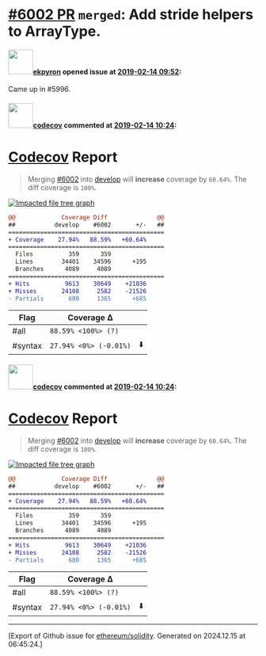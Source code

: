 # [\#6002 PR](https://github.com/ethereum/solidity/pull/6002) `merged`: Add stride helpers to ArrayType.

#### <img src="https://avatars.githubusercontent.com/u/1347491?v=4" width="50">[ekpyron](https://github.com/ekpyron) opened issue at [2019-02-14 09:52](https://github.com/ethereum/solidity/pull/6002):

Came up in #5996.

#### <img src="https://avatars.githubusercontent.com/in/254?v=4" width="50">[codecov](https://github.com/apps/codecov) commented at [2019-02-14 10:24](https://github.com/ethereum/solidity/pull/6002#issuecomment-463574504):

# [Codecov](https://codecov.io/gh/ethereum/solidity/pull/6002?src=pr&el=h1) Report
> Merging [#6002](https://codecov.io/gh/ethereum/solidity/pull/6002?src=pr&el=desc) into [develop](https://codecov.io/gh/ethereum/solidity/commit/f003696d7e0e4a1bbe884208db1d651c08cfb01c?src=pr&el=desc) will **increase** coverage by `60.64%`.
> The diff coverage is `100%`.

[![Impacted file tree graph](https://codecov.io/gh/ethereum/solidity/pull/6002/graphs/tree.svg?width=650&token=87PGzVEwU0&height=150&src=pr)](https://codecov.io/gh/ethereum/solidity/pull/6002?src=pr&el=tree)

```diff
@@             Coverage Diff              @@
##           develop    #6002       +/-   ##
============================================
+ Coverage    27.94%   88.59%   +60.64%     
============================================
  Files          359      359               
  Lines        34401    34596      +195     
  Branches      4089     4089               
============================================
+ Hits          9613    30649    +21036     
+ Misses       24108     2582    -21526     
- Partials       680     1365      +685
```

| Flag | Coverage Δ | |
|---|---|---|
| #all | `88.59% <100%> (?)` | |
| #syntax | `27.94% <0%> (-0.01%)` | :arrow_down: |

#### <img src="https://avatars.githubusercontent.com/in/254?v=4" width="50">[codecov](https://github.com/apps/codecov) commented at [2019-02-14 10:24](https://github.com/ethereum/solidity/pull/6002#issuecomment-463574518):

# [Codecov](https://codecov.io/gh/ethereum/solidity/pull/6002?src=pr&el=h1) Report
> Merging [#6002](https://codecov.io/gh/ethereum/solidity/pull/6002?src=pr&el=desc) into [develop](https://codecov.io/gh/ethereum/solidity/commit/f003696d7e0e4a1bbe884208db1d651c08cfb01c?src=pr&el=desc) will **increase** coverage by `60.64%`.
> The diff coverage is `100%`.

[![Impacted file tree graph](https://codecov.io/gh/ethereum/solidity/pull/6002/graphs/tree.svg?width=650&token=87PGzVEwU0&height=150&src=pr)](https://codecov.io/gh/ethereum/solidity/pull/6002?src=pr&el=tree)

```diff
@@             Coverage Diff              @@
##           develop    #6002       +/-   ##
============================================
+ Coverage    27.94%   88.59%   +60.64%     
============================================
  Files          359      359               
  Lines        34401    34596      +195     
  Branches      4089     4089               
============================================
+ Hits          9613    30649    +21036     
+ Misses       24108     2582    -21526     
- Partials       680     1365      +685
```

| Flag | Coverage Δ | |
|---|---|---|
| #all | `88.59% <100%> (?)` | |
| #syntax | `27.94% <0%> (-0.01%)` | :arrow_down: |


-------------------------------------------------------------------------------



[Export of Github issue for [ethereum/solidity](https://github.com/ethereum/solidity). Generated on 2024.12.15 at 06:45:24.]
